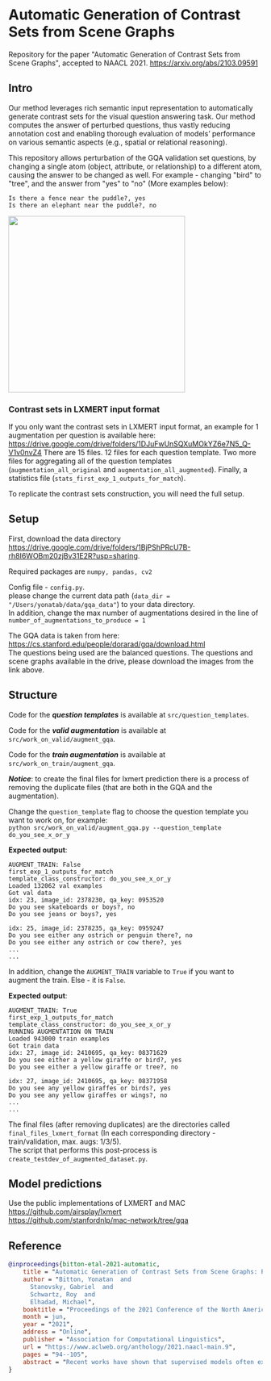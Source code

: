 # Automatic Generation of Contrast Sets from Scene Graphs
Repository for the paper "Automatic Generation of Contrast Sets from Scene Graphs", accepted to NAACL 2021.
https://arxiv.org/abs/2103.09591

## Intro   

Our method leverages rich semantic input representation to automatically generate contrast sets for the visual question answering task. Our method computes the answer of perturbed questions, thus vastly reducing annotation cost and enabling thorough evaluation of models’ performance on various semantic aspects (e.g., spatial or relational reasoning).  

This repository allows perturbation of the GQA validation set questions, by changing a single atom (object, attribute, or relationship) to a different atom, causing the answer to be changed as well. For example - changing "bird" to "tree", and the answer from "yes" to "no" (More examples below):
```
Is there a fence near the puddle?, yes
Is there an elephant near the puddle?, no
```

<img src="https://i.ibb.co/JsY90hj/fig1.png" width="350">

### Contrast sets in LXMERT input format
If you only want the contrast sets in LXMERT input format, an example for 1 augmentation per question is available here: https://drive.google.com/drive/folders/1DJuFwUnSQXuMOkYZ6e7N5_Q-V1v0nvZ4
There are 15 files. 12 files for each question template. Two more files for aggregating all of the question templates (`augmentation_all_original` and `augmentation_all_augmented`). Finally, a statistics file (`stats_first_exp_1_outputs_for_match`). 

To replicate the contrast sets construction, you will need the full setup.

## Setup   

First, download the data directory https://drive.google.com/drive/folders/1BjPShPRcU7B-rh8I6WOBm20zjBv31E2R?usp=sharing. 
  
Required packages are `numpy, pandas, cv2`   

Config file - `config.py`.    
please change the current data path (`data_dir = "/Users/yonatab/data/gqa_data"`) to your data directory.  
In addition, change the max number of augmentations desired in the line of `number_of_augmentations_to_produce = 1`  

The GQA data is taken from here: https://cs.stanford.edu/people/dorarad/gqa/download.html  
The questions being used are the balanced questions. The questions and scene graphs available in the drive, please download the images from the link above.  

## Structure     

Code for the ***question templates*** is available at `src/question_templates`.  

Code for the ***valid augmentation*** is available at `src/work_on_valid/augment_gqa`.  
 
Code for the ***train augmentation*** is available at `src/work_on_train/augment_gqa`.  
  
***Notice***: to create the final files for lxmert prediction there is a process of removing the duplicate files (that are both in the GQA and the augmentation).  

Change the `question_template` flag to choose the question template you want to work on, for example:  
```python src/work_on_valid/augment_gqa.py --question_template do_you_see_x_or_y```  

**Expected output**:
```
AUGMENT_TRAIN: False
first_exp_1_outputs_for_match
template_class_constructor: do_you_see_x_or_y
Loaded 132062 val examples
Got val data
idx: 23, image_id: 2378230, qa_key: 0953520
Do you see skateboards or boys?, no
Do you see jeans or boys?, yes

idx: 25, image_id: 2378235, qa_key: 0959247
Do you see either any ostrich or penguin there?, no
Do you see either any ostrich or cow there?, yes
...
...
```

In addition, change the `AUGMENT_TRAIN` variable to `True` if you want to augment the train. Else - it is `False`.  

**Expected output**:
```
AUGMENT_TRAIN: True
first_exp_1_outputs_for_match
template_class_constructor: do_you_see_x_or_y
RUNNING AUGMENTATION ON TRAIN
Loaded 943000 train examples
Got train data
idx: 27, image_id: 2410695, qa_key: 08371629
Do you see either a yellow giraffe or bird?, yes
Do you see either a yellow giraffe or tree?, no

idx: 27, image_id: 2410695, qa_key: 08371958
Do you see any yellow giraffes or birds?, yes
Do you see any yellow giraffes or wings?, no
...
...
```

The final files (after removing duplicates) are the directories called `final_files_lxmert_format` (In each corresponding directory - train/validation, max. augs: 1/3/5).    
The script that performs this post-process is `create_testdev_of_augmented_dataset.py`.  

## Model predictions

Use the public implementations of LXMERT and MAC     
https://github.com/airsplay/lxmert   
https://github.com/stanfordnlp/mac-network/tree/gqa   

## Reference

```bibtex
@inproceedings{bitton-etal-2021-automatic,
    title = "Automatic Generation of Contrast Sets from Scene Graphs: Probing the Compositional Consistency of {GQA}",
    author = "Bitton, Yonatan  and
      Stanovsky, Gabriel  and
      Schwartz, Roy  and
      Elhadad, Michael",
    booktitle = "Proceedings of the 2021 Conference of the North American Chapter of the Association for Computational Linguistics: Human Language Technologies",
    month = jun,
    year = "2021",
    address = "Online",
    publisher = "Association for Computational Linguistics",
    url = "https://www.aclweb.org/anthology/2021.naacl-main.9",
    pages = "94--105",
    abstract = "Recent works have shown that supervised models often exploit data artifacts to achieve good test scores while their performance severely degrades on samples outside their training distribution. Contrast sets (Gardneret al., 2020) quantify this phenomenon by perturbing test samples in a minimal way such that the output label is modified. While most contrast sets were created manually, requiring intensive annotation effort, we present a novel method which leverages rich semantic input representation to automatically generate contrast sets for the visual question answering task. Our method computes the answer of perturbed questions, thus vastly reducing annotation cost and enabling thorough evaluation of models{'} performance on various semantic aspects (e.g., spatial or relational reasoning). We demonstrate the effectiveness of our approach on the GQA dataset and its semantic scene graph image representation. We find that, despite GQA{'}s compositionality and carefully balanced label distribution, two high-performing models drop 13-17{\%} in accuracy compared to the original test set. Finally, we show that our automatic perturbation can be applied to the training set to mitigate the degradation in performance, opening the door to more robust models.",
}
```
